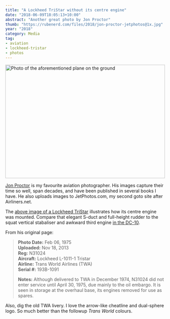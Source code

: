 ```yaml
---
title: "A Lockheed TriStar without its centre engine"
date: "2018-06-09T18:05:13+10:00"
abstract: "Another great photo by Jon Proctor"
thumb: "https://rubenerd.com/files/2018/jon-proctor-jetphotos@1x.jpg"
year: "2018"
category: Media
tag:
- aviation
- lockheed-tristar
- photos
---
```

<p><img src="https://rubenerd.com/files/2018/jon-proctor-jetphotos@1x.jpg" srcset="https://rubenerd.com/files/2018/jon-proctor-jetphotos@1x.jpg 1x, https://rubenerd.com/files/2018/jon-proctor-jetphotos@2x.jpg 2x" alt="Photo of the aforementioned plane on the ground" style="width:500px; height:355px;" /></p>

[Jon Proctor] is my favourite aviation photographer. His images capture their time so well, span decades, and have been published in several books I have. He also uploads images to JetPhotos.com, my second goto site after Airliners.net.

The [above image of a Lockheed TriStar] illustrates how its centre engine was mounted. Compare that elegant S-duct and full-height rudder to the squat vertical stabaliser and awkward third engine [in the DC-10].

From his original page:

> **Photo Date:** Feb 06, 1975  
> **Uploaded:** Nov 18, 2013  
> **Reg:** N31024  
> **Aircraft:** Lockheed L-1011-1 Tristar  
> **Airline:** Trans World Airlines (TWA)  
> **Serial #:** 193B-1091
> 
> **Notes:** Although delivered to TWA in December 1974, N31024 did not enter service until April 30, 1975, due mainly to the oil embargo. It is seen in storage at the overhaul base, its engines removed for use as spares.

Also, dig the old TWA livery. I love the arrow-like cheatline and dual-sphere logo. So much better than the followup *Trans World* colours.

[above image of a Lockheed TriStar]: https://www.jetphotos.com/photo/7713943 "Lockheed TriStar photo, shown above"
[Jon Proctor]: https://www.jetphotos.com/photographer/27170 "Photographer's page on JetPhotos.com"
[in the DC-10]: https://www.jetphotos.com/photo/7683822 "McDonnell Douglas DC-10 photo"

